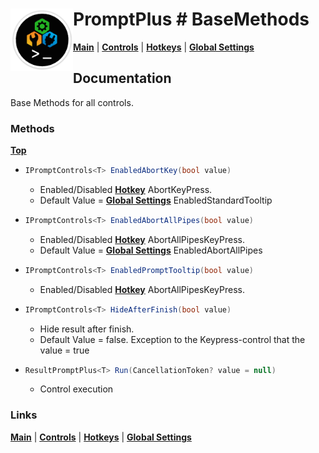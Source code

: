 # <img align="left" width="100" height="100" src="./images/icon.png"> PromptPlus # BaseMethods

[**Main**](index.md#help) | 
[**Controls**](index.md#apis) |
[**Hotkeys**](index.md#hotkeys) |
[**Global Settings**](index.md#global-settings)

## Documentation
Base Methods for all controls.

### Methods
[**Top**](#-promptplus--basemethods)

- ```csharp
  IPromptControls<T> EnabledAbortKey(bool value)
  ``` 
    - Enabled/Disabled [**Hotkey**](index.md#hotkeys) AbortKeyPress.
	- Default Value = [**Global Settings**](index.md#global-settings) EnabledStandardTooltip
- ```csharp
  IPromptControls<T> EnabledAbortAllPipes(bool value)
  ``` 
    - Enabled/Disabled [**Hotkey**](index.md#global-settings) AbortAllPipesKeyPress.
	- Default Value = [**Global Settings**](index.md#global-settings) EnabledAbortAllPipes

- ```csharp
  IPromptControls<T> EnabledPromptTooltip(bool value)
  ``` 
	- Enabled/Disabled [**Hotkey**](index.md#global-settings) AbortAllPipesKeyPress.

- ```csharp
  IPromptControls<T> HideAfterFinish(bool value)
  ``` 
    - Hide result after finish.
	- Default Value = false. Exception to the Keypress-control that the value = true

- ```csharp
  ResultPromptPlus<T> Run(CancellationToken? value = null)
  ``` 
	- Control execution

### Links
[**Main**](index.md#help) | 
[**Controls**](index.md#apis) |
[**Hotkeys**](index.md#hotkeys) |
[**Global Settings**](index.md#global-settings)



